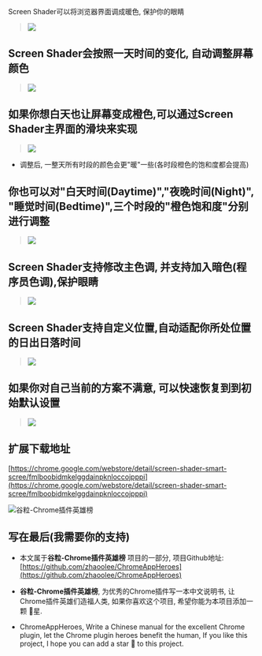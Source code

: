 Screen Shader可以将浏览器界面调成暖色, 保护你的眼睛
> ![](https://upload-images.jianshu.io/upload_images/3203841-1a8e383c4d05fc13.png?imageMogr2/auto-orient/strip%7CimageView2/2/w/1240)

## Screen Shader会按照一天时间的变化, 自动调整屏幕颜色

>![](https://upload-images.jianshu.io/upload_images/3203841-583068dcecfa059a.gif?imageMogr2/auto-orient/strip)

## 如果你想白天也让屏幕变成橙色,可以通过Screen Shader主界面的滑块来实现

>![](https://upload-images.jianshu.io/upload_images/3203841-d774b9500f4d9569.gif?imageMogr2/auto-orient/strip)
- 调整后, 一整天所有时段的颜色会更"暖"一些(各时段橙色的饱和度都会提高)

## 你也可以对"白天时间(Daytime)","夜晚时间(Night)", "睡觉时间(Bedtime)",三个时段的"橙色饱和度"分别进行调整

> ![](https://upload-images.jianshu.io/upload_images/3203841-14847a16738d2c05.gif?imageMogr2/auto-orient/strip)


## Screen Shader支持修改主色调, 并支持加入暗色(程序员色调),保护眼睛

> ![](https://upload-images.jianshu.io/upload_images/3203841-dd17e4cb97672aa2.gif?imageMogr2/auto-orient/strip)


## Screen Shader支持自定义位置,自动适配你所处位置的日出日落时间

>![](https://upload-images.jianshu.io/upload_images/3203841-8302cec9e34e7ad3.gif?imageMogr2/auto-orient/strip)

## 如果你对自己当前的方案不满意, 可以快速恢复到到初始默认设置

> ![](https://upload-images.jianshu.io/upload_images/3203841-9d3eabdc4dec07e3.gif?imageMogr2/auto-orient/strip)

## 扩展下载地址
[https://chrome.google.com/webstore/detail/screen-shader-smart-scree/fmlboobidmkelggdainpknloccojpppi](https://chrome.google.com/webstore/detail/screen-shader-smart-scree/fmlboobidmkelggdainpknloccojpppi)


![谷粒-Chrome插件英雄榜](https://upload-images.jianshu.io/upload_images/3203841-4f0b239a3bb43be8.jpg)


## 写在最后(我需要你的支持)
- 本文属于**谷粒-Chrome插件英雄榜** 项目的一部分, 项目Github地址: [https://github.com/zhaoolee/ChromeAppHeroes](https://github.com/zhaoolee/ChromeAppHeroes)

- **谷粒-Chrome插件英雄榜**, 为优秀的Chrome插件写一本中文说明书, 让Chrome插件英雄们造福人类, 如果你喜欢这个项目, 希望你能为本项目添加一颗 🌟星.

- ChromeAppHeroes, Write a Chinese manual for the excellent Chrome plugin, let the Chrome plugin heroes benefit the human, If you like this project, I hope you can add a star 🌟 to this project.


